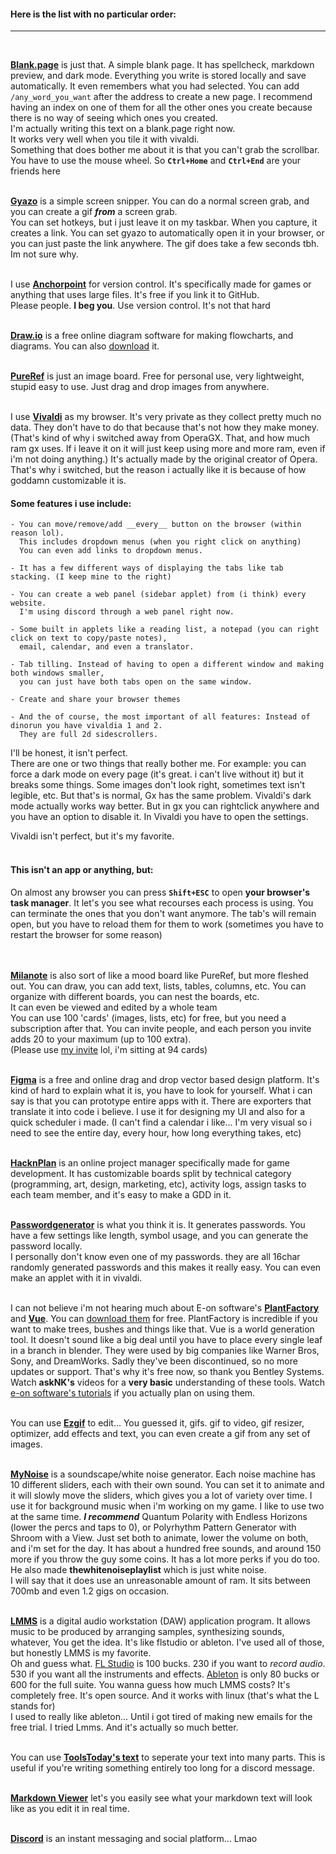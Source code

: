 

#### Here is the list with no particular order:<br>
___
<br>

**[Blank.page](https://blank.page)** is just that. A simple blank page. It has spellcheck, markdown preview, and dark mode. Everything you write is stored locally and save automatically. It even remembers what you had selected. You can add `/any_word_you_want` after the address to create a new page. I recommend having an index on one of them for all the other ones you create because there is no way of seeing which ones you created.<br>
I'm actually writing this text on a blank.page right now.<br>
It works very well when you tile it with vivaldi.<br>
Something that does bother me about it is that you can't grab the scrollbar. You have to use the mouse wheel. So **`Ctrl+Home`** and **`Ctrl+End`** are your friends here
<br><br>


**[Gyazo](https://gyazo.com/en)** is a simple screen snipper. You can do a normal screen grab, and you can create a gif ***from*** a screen grab.<br>
You can set hotkeys, but i just leave it on my taskbar. When you capture, it creates a link. You can set gyazo to automatically open it in your browser, or you can just paste the link anywhere. The gif does take a few seconds tbh. Im not sure why.
<br><br>


I use **[Anchorpoint](https://www.anchorpoint.app)** for version control. It's specifically made for games or anything that uses large files. It's free if you link it to GitHub.<br>
Please people. **I beg you**. Use version control. It's not that hard
<br><br>


**[Draw.io](https://app.diagrams.net)** is a free online diagram software for making flowcharts, and diagrams. You can also [download](https://github.com/jgraph/drawio-desktop/releases/tag/v24.6.4) it.
<br><br>


**[PureRef](https://www.pureref.com/index.php)** is just an image board. Free for personal use, very lightweight, stupid easy to use. Just drag and drop images from anywhere.
<br><br>


I use **[Vivaldi](https://vivaldi.com)** as my browser. It's very private as they collect pretty much no data. They don't have to do that because that's not how they make money. (That's kind of why i switched away from OperaGX. That, and how much ram gx uses. If i leave it on it will just keep using more and more ram, even if i'm not doing anything.) It's actually made by the original creator of Opera.<br>
That's why i switched, but the reason i actually like it is because of how goddamn customizable it is.

#### Some features i use include:

	- You can move/remove/add __every__ button on the browser (within reason lol).
	  This includes dropdown menus (when you right click on anything)
	  You can even add links to dropdown menus.

	- It has a few different ways of displaying the tabs like tab stacking. (I keep mine to the right)

	- You can create a web panel (sidebar applet) from (i think) every website.
	  I'm using discord through a web panel right now.

	- Some built in applets like a reading list, a notepad (you can right click on text to copy/paste notes),
	  email, calendar, and even a translator.

	- Tab tilling. Instead of having to open a different window and making both windows smaller,
	  you can just have both tabs open on the same window.

	- Create and share your browser themes

	- And the of course, the most important of all features: Instead of dinorun you have vivaldia 1 and 2.
	  They are full 2d sidescrollers.

I'll be honest, it isn't perfect.<br>
There are one or two things that really bother me. For example: you can force a dark mode on every page (it's great. i can't live without it) but it breaks some things. Some images don't look right, sometimes text isn't legible, etc. But that's is normal, Gx has the same problem. Vivaldi's dark mode actually works way better. But in gx you can rightclick anywhere and you have an option to disable it. In Vivaldi you have to open the settings.

Vivaldi isn't perfect, but it's my favorite.
<br><br>


#### This isn't an app or anything, but:<br>
On almost any browser you can press **`Shift+ESC`** to open **your browser's task manager**. It let's you see what recourses each process is using. You can terminate the ones that you don't want anymore. The tab's will remain open, but you have to reload them for them to work (sometimes you have to restart the browser for some reason)
<br><br><br>



**[Milanote](https://milanote.com)** is also sort of like a mood board like PureRef, but more fleshed out. You can draw, you can add text, lists, tables, columns, etc. You can organize with different boards, you can nest the boards, etc.<br>
It can even be viewed and edited by a whole team<br>
You can use 100 'cards' (images, lists, etc) for free, but you need a subscription after that. You can invite people, and each person you invite adds 20 to your maximum (up to 100 extra).<br>
(Please use [my invite](https://www.milanote.com/refer/rcEONdHa0eJ1JUwn8p) lol, i'm sitting at 94 cards)
<br><br>


**[Figma](https://www.figma.com/)** is a free and online drag and drop vector based design platform. It's kind of hard to explain what it is, you have to look for yourself. What i can say is that you can prototype entire apps with it. There are exporters that translate it into code i believe. I use it for designing my UI and also for a quick scheduler i made. (I can't find a calendar i like... I'm very visual so i need to see the entire day, every hour, how long everything takes, etc)
<br><br>


**[HacknPlan](https://hacknplan.com)** is an online project manager specifically made for game development. It has customizable boards split by technical category (programming, art, design, marketing, etc), activity logs, assign tasks to each team member, and it's easy to make a GDD in it.
<br><br>


**[Passwordgenerator](https://passwordsgenerator.net/)** is what you think it is. It generates passwords. You have a few settings like length, symbol usage, and you can generate the password locally.<br>
I personally don't know even one of my passwords. they are all 16char randomly generated passwords and this makes it really easy.
You can even make an applet with it in vivaldi.
<br><br>


I can not believe i'm not hearing much about E-on software's **[PlantFactory](https://youtu.be/BXhL4jlseNw?si=udCXMoR27pGLCRGt)** and **[Vue](https://youtu.be/WCCBRW2iU7M?si=kR9c4pNsVPQivy6N)**. You can [download them](https://www.bentley.com/software/e-on-software-free-downloads/) for free. PlantFactory is incredible if you want to make trees, bushes and things like that. Vue is a world generation tool.
It doesn't sound like a big deal until you have to place every single leaf in a branch in blender.
They were used by big companies like Warner Bros, Sony, and DreamWorks.
Sadly they've been discontinued, so no more updates or support. That's why it's free now, so thank you Bentley Systems. Watch __askNK's__ videos for a __very basic__ understanding of these tools. Watch [e-on software's tutorials](https://www.youtube.com/@eonsoftware/playlists) if you actually plan on using them.
<br><br>


You can use **[Ezgif](https://ezgif.com)** to edit... You guessed it, gifs. gif to video, gif resizer, optimizer, add effects and text, you can even create a gif from any set of images.
<br><br>


**[MyNoise](https://mynoise.net/noiseMachines.php)** is a soundscape/white noise generator. Each noise machine has 10 different sliders, each with their own sound. You can set it to animate and it will slowly move the sliders, which gives you a lot of variety over time.
I use it for background music when i'm working on my game. 
I like to use two at the same time. ***I recommend*** Quantum Polarity with Endless Horizons (lower the percs and taps to 0), or Polyrhythm Pattern Generator with Shroom with a View. Just set both to animate, lower the volume on both, and i'm set for the day.
It has about a hundred free sounds, and around 150 more if you throw the guy some coins. It has a lot more perks if you do too.
He also made **thewhitenoiseplaylist** which is just white noise.<br>
I will say that it does use an unreasonable amount of ram. It sits between 700mb and even 1.2 gigs on occasion.
<br><br>


**[LMMS](https://lmms.io)** is a digital audio workstation (DAW) application program. It allows music to be produced by arranging samples, synthesizing sounds, whatever, You get the idea. It's like flstudio or ableton. I've used all of those, but honestly LMMS is my favorite.<br>
Oh and guess what. [FL Studio](https://www.image-line.com/fl-studio/compare-editions/) is 100 bucks. 230 if you want to *record audio*. 530 if you want all the instruments and effects. [Ableton](https://www.ableton.com/en/shop/live/) is only 80 bucks or 600 for the full suite. You wanna guess how much LMMS costs? It's completely free. It's open source. And it works with linux (that's what the L stands for)<br>
I used to really like ableton... Until i got tired of making new emails for the free trial. I tried Lmms. And it's actually so much better.
<br><br>

You can use **[ToolsToday's text](https://toolsaday.com/text-tools/split-text)** to seperate your text into many parts. This is useful if you're writing something entirely too long for a discord message.
<br><br>

**[Markdown Viewer](https://markdownlivepreview.com)** let's you easily see what your markdown text will look like as you edit it in real time.
<br><br>


**[Discord](https://youtu.be/xvFZjo5PgG0)**<!--Gottem.--> is an instant messaging and social platform... Lmao

